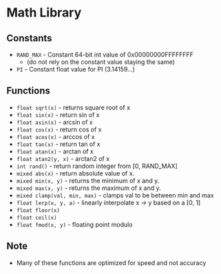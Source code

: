 # Math Library

## Constants
- `RAND_MAX` - Constant 64-bit int value of 0x00000000FFFFFFFF
    - (do not rely on the constant value staying the same)
- `PI` - Constant float value for PI (3.14159...)

## Functions
- `float sqrt(x)` - returns square root of x
- `float sin(x)` - return sin of x
- `float asin(x)` - arcsin of x
- `float cos(x)` - return cos of x
- `float acos(x)` - arccos of x
- `float tan(x)` - return tan of x
- `float atan(x)` - arctan of x
- `float atan2(y, x)` - arctan2 of x
- `int rand()` - return random integer from [0, RAND_MAX]
- `mixed abs(x)` - return absolute value of x.
- `mixed min(x, y)` - returns the minimum of x and y.
- `mixed max(x, y)` - returns the maximum of x and y.
- `mixed clamp(val, min, max)` - clamps val to be between min and max
- `float lerp(x, y, a)` - linearly interpolate x -> y based on a [0, 1]
- `float floor(x)`
- `float ceil(x)`
- `float fmod(x, y)` - floating point modulo

## Note
- Many of these functions are optimized for speed and not accuracy
